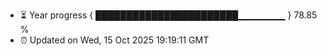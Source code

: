 - ⏳ Year progress { ███████████████████████▁▁▁▁▁▁▁ } 78.85 %
- ⏰ Updated on Wed, 15 Oct 2025 19:19:11 GMT

